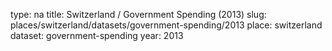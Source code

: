 type: na
title: Switzerland / Government Spending (2013)
slug: places/switzerland/datasets/government-spending/2013
place: switzerland
dataset: government-spending
year: 2013
